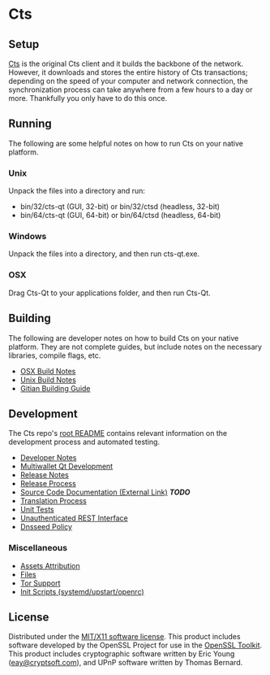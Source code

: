 Cts
=====================

Setup
---------------------
[Cts](https://ctsplatform.cc/) is the original Cts client and it builds the backbone of the network. However, it downloads and stores the entire history of Cts transactions; depending on the speed of your computer and network connection, the synchronization process can take anywhere from a few hours to a day or more. Thankfully you only have to do this once.

Running
---------------------
The following are some helpful notes on how to run Cts on your native platform.

### Unix

Unpack the files into a directory and run:

- bin/32/cts-qt (GUI, 32-bit) or bin/32/ctsd (headless, 32-bit)
- bin/64/cts-qt (GUI, 64-bit) or bin/64/ctsd (headless, 64-bit)

### Windows

Unpack the files into a directory, and then run cts-qt.exe.

### OSX

Drag Cts-Qt to your applications folder, and then run Cts-Qt.

Building
---------------------
The following are developer notes on how to build Cts on your native platform. They are not complete guides, but include notes on the necessary libraries, compile flags, etc.

- [OSX Build Notes](build-osx.md)
- [Unix Build Notes](build-unix.md)
- [Gitian Building Guide](gitian-building.md)

Development
---------------------
The Cts repo's [root README](https://github.com/ctsplatform/cts/blob/master/README.md) contains relevant information on the development process and automated testing.

- [Developer Notes](developer-notes.md)
- [Multiwallet Qt Development](multiwallet-qt.md)
- [Release Notes](release-notes.md)
- [Release Process](release-process.md)
- [Source Code Documentation (External Link)](https://dev.visucore.com/bitcoin/doxygen/) ***TODO***
- [Translation Process](translation_process.md)
- [Unit Tests](unit-tests.md)
- [Unauthenticated REST Interface](REST-interface.md)
- [Dnsseed Policy](dnsseed-policy.md)

### Miscellaneous
- [Assets Attribution](assets-attribution.md)
- [Files](files.md)
- [Tor Support](tor.md)
- [Init Scripts (systemd/upstart/openrc)](init.md)

License
---------------------
Distributed under the [MIT/X11 software license](http://www.opensource.org/licenses/mit-license.php).
This product includes software developed by the OpenSSL Project for use in the [OpenSSL Toolkit](https://www.openssl.org/). This product includes
cryptographic software written by Eric Young ([eay@cryptsoft.com](mailto:eay@cryptsoft.com)), and UPnP software written by Thomas Bernard.
